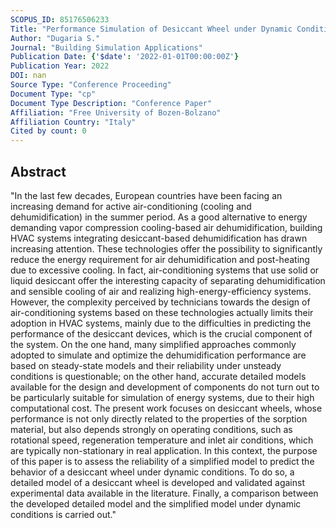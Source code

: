 ```yaml
---
SCOPUS_ID: 85176506233
Title: "Performance Simulation of Desiccant Wheel under Dynamic Conditions: Comparison between Detailed and Simplified Models"
Author: "Dugaria S."
Journal: "Building Simulation Applications"
Publication Date: {'$date': '2022-01-01T00:00:00Z'}
Publication Year: 2022
DOI: nan
Source Type: "Conference Proceeding"
Document Type: "cp"
Document Type Description: "Conference Paper"
Affiliation: "Free University of Bozen-Bolzano"
Affiliation Country: "Italy"
Cited by count: 0
---
```


## Abstract
"In the last few decades, European countries have been facing an increasing demand for active air-conditioning (cooling and dehumidification) in the summer period. As a good alternative to energy demanding vapor compression cooling-based air dehumidification, building HVAC systems integrating desiccant-based dehumidification has drawn increasing attention. These technologies offer the possibility to significantly reduce the energy requirement for air dehumidification and post-heating due to excessive cooling. In fact, air-conditioning systems that use solid or liquid desiccant offer the interesting capacity of separating dehumidification and sensible cooling of air and realizing high-energy-efficiency systems. However, the complexity perceived by technicians towards the design of air-conditioning systems based on these technologies actually limits their adoption in HVAC systems, mainly due to the difficulties in predicting the performance of the desiccant devices, which is the crucial component of the system. On the one hand, many simplified approaches commonly adopted to simulate and optimize the dehumidification performance are based on steady-state models and their reliability under unsteady conditions is questionable; on the other hand, accurate detailed models available for the design and development of components do not turn out to be particularly suitable for simulation of energy systems, due to their high computational cost. The present work focuses on desiccant wheels, whose performance is not only directly related to the properties of the sorption material, but also depends strongly on operating conditions, such as rotational speed, regeneration temperature and inlet air conditions, which are typically non-stationary in real application. In this context, the purpose of this paper is to assess the reliability of a simplified model to predict the behavior of a desiccant wheel under dynamic conditions. To do so, a detailed model of a desiccant wheel is developed and validated against experimental data available in the literature. Finally, a comparison between the developed detailed model and the simplified model under dynamic conditions is carried out."
